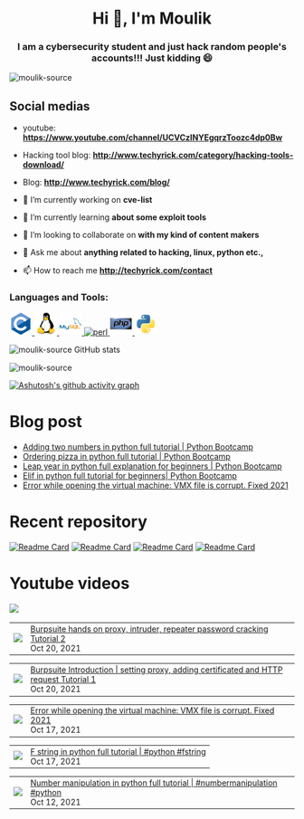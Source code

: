 <h1 align="center">Hi 👋, I'm Moulik</h1>
<h3 align="center">I am a cybersecurity student and just hack random people's accounts!!! Just kidding 😄</h3>

<p align="left"> <img src="https://komarev.com/ghpvc/?username=moulik-source&label=Profile%20views&color=0e75b6&style=flat" alt="moulik-source" /> </p> 

## Social medias
- youtube: **https://www.youtube.com/channel/UCVCzINYEgqrzToozc4dp0Bw**
- Hacking tool blog: **http://www.techyrick.com/category/hacking-tools-download/**
- Blog: **http://www.techyrick.com/blog/**

- 🔭 I’m currently working on **cve-list**

- 🌱 I’m currently learning **about some exploit tools**

- 👯 I’m looking to collaborate on **with my kind of content makers**

- 💬 Ask me about **anything related to hacking, linux, python etc.,**

- 📫 How to reach me **http://techyrick.com/contact**


<h3 align="left">Languages and Tools:</h3>
<p align="left"> <a href="https://www.cprogramming.com/" target="_blank"> <img src="https://raw.githubusercontent.com/devicons/devicon/master/icons/c/c-original.svg" alt="c" width="40" height="40"/> </a> <a href="https://www.linux.org/" target="_blank"> <img src="https://raw.githubusercontent.com/devicons/devicon/master/icons/linux/linux-original.svg" alt="linux" width="40" height="40"/> </a> <a href="https://www.mysql.com/" target="_blank"> <img src="https://raw.githubusercontent.com/devicons/devicon/master/icons/mysql/mysql-original-wordmark.svg" alt="mysql" width="40" height="40"/> </a> <a href="https://www.perl.org/" target="_blank"> <img src="https://api.iconify.design/logos-perl.svg" alt="perl" width="40" height="40"/> </a> <a href="https://www.php.net" target="_blank"> <img src="https://raw.githubusercontent.com/devicons/devicon/master/icons/php/php-original.svg" alt="php" width="40" height="40"/> </a> <a href="https://www.python.org" target="_blank"> <img src="https://raw.githubusercontent.com/devicons/devicon/master/icons/python/python-original.svg" alt="python" width="40" height="40"/> </a> </p>



![moulik-source GitHub stats](https://github-readme-stats.vercel.app/api?username=moulik-source&show_icons=true&theme=vision-friendly-dark)

<p><img align="center" src="https://github-readme-streak-stats.herokuapp.com/?user=moulik-source&theme=vision-friendly-dark" alt="moulik-source" /></p>

[![Ashutosh's github activity graph](https://activity-graph.herokuapp.com/graph?username=moulik-source&bg_color=000000&color=00ff33&line=1e00ff&point=ff0000&area=true&hide_border=true)](https://github.com/ashutosh00710/github-readme-activity-graph)

# Blog post
<!-- BLOG-POST-LIST:START -->
- [Adding two numbers in python full tutorial | Python Bootcamp](https://techyrick.com/adding-two-numbers-in-python-full-tutorial-python-bootcamp/)
- [Ordering pizza in python full tutorial | Python Bootcamp](https://techyrick.com/ordering-pizza-in-python-full-tutorial-python-bootcamp/)
- [Leap year in python full explanation for beginners | Python Bootcamp](https://techyrick.com/leap-year-in-python-full-explanation-for-beginners-python-bootcamp/)
- [Elif in python full tutorial for beginners| Python Bootcamp](https://techyrick.com/elif-in-python-full-tutorial-for-beginners-python-bootcamp/)
- [Error while opening the virtual machine: VMX file is corrupt. Fixed 2021](https://techyrick.com/error-while-opening-the-virtual-machine-vmx-file-is-corrupt-fixed/)
<!-- BLOG-POST-LIST:END -->

# Recent repository 

[![Readme Card](https://github-readme-stats.vercel.app/api/pin/?username=moulik-source&repo=ddos&theme=outrun)](https://github.com/moulik-source/ddos) 
[![Readme Card](https://github-readme-stats.vercel.app/api/pin/?username=moulik-source&repo=port-scan&theme=outrun)](https://github.com/moulik-source/port-scan)
[![Readme Card](https://github-readme-stats.vercel.app/api/pin/?username=moulik-source&repo=webcheck&theme=outrun)](https://github.com/moulik-source/webcheck)
[![Readme Card](https://github-readme-stats.vercel.app/api/pin/?username=moulik-source&repo=social&theme=outrun)](https://github.com/moulik-source/social)

# Youtube videos

[<img src="https://img.shields.io/badge/-Subscribe-red?style=for-the-badge&logo=youtube&logoColor=white"/>](https://www.youtube.com/channel/UCVCzINYEgqrzToozc4dp0Bw?sub_confirmation=1)

<!-- YOUTUBE:START --><table><tr><td><a href="https://www.youtube.com/watch?v=mNZF9lpap10"><img width="140px" src="https://i.ytimg.com/vi/mNZF9lpap10/mqdefault.jpg"></a></td>
<td><a href="https://www.youtube.com/watch?v=mNZF9lpap10">Burpsuite hands on proxy, intruder, repeater password cracking Tutorial 2</a><br/>Oct 20, 2021</td></tr></table>
<table><tr><td><a href="https://www.youtube.com/watch?v=4E7uZ95o7o4"><img width="140px" src="https://i.ytimg.com/vi/4E7uZ95o7o4/mqdefault.jpg"></a></td>
<td><a href="https://www.youtube.com/watch?v=4E7uZ95o7o4">Burpsuite Introduction | setting proxy, adding certificated and HTTP request Tutorial 1</a><br/>Oct 20, 2021</td></tr></table>
<table><tr><td><a href="https://www.youtube.com/watch?v=cr0HYFpl5uY"><img width="140px" src="https://i.ytimg.com/vi/cr0HYFpl5uY/mqdefault.jpg"></a></td>
<td><a href="https://www.youtube.com/watch?v=cr0HYFpl5uY">Error while opening the virtual machine: VMX file is corrupt. Fixed 2021</a><br/>Oct 17, 2021</td></tr></table>
<table><tr><td><a href="https://www.youtube.com/watch?v=R4v9QkZ2hgg"><img width="140px" src="https://i.ytimg.com/vi/R4v9QkZ2hgg/mqdefault.jpg"></a></td>
<td><a href="https://www.youtube.com/watch?v=R4v9QkZ2hgg">F string in python full tutorial | #python #fstring</a><br/>Oct 17, 2021</td></tr></table>
<table><tr><td><a href="https://www.youtube.com/watch?v=uHiPbKUqcLQ"><img width="140px" src="https://i.ytimg.com/vi/uHiPbKUqcLQ/mqdefault.jpg"></a></td>
<td><a href="https://www.youtube.com/watch?v=uHiPbKUqcLQ">Number manipulation in python full tutorial | #numbermanipulation #python</a><br/>Oct 12, 2021</td></tr></table>
<!-- YOUTUBE:END -->

